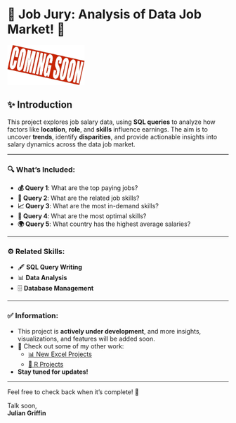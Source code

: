 # 💼 **Job Jury: Analysis of Data Job Market!** 💼  

<img src="../Media/JJ_Soon.jpg" alt="Visual of Job Salary Analysis" width="35%" />  

## ✨ **Introduction**  

This project explores job salary data, using **SQL queries** to analyze how factors like **location**, **role**, and **skills** influence earnings. The aim is to uncover **trends**, identify **disparities**, and provide actionable insights into salary dynamics across the data job market.  

---  

### 🔍 **What’s Included:**  
- **💰 Query 1**: What are the top paying jobs?  
- **💼 Query 2**: What are the related job skills?  
- **📈 Query 3**: What are the most in-demand skills?  
- **🎯 Query 4**: What are the most optimal skills?  
- **🌍 Query 5**: What country has the highest average salaries?  

---  

### ⚙️ **Related Skills:**  
- 🖋️ **SQL Query Writing**  
- 📊 **Data Analysis**  
- 🗄️ **Database Management**  

---  

### ✅ **Information:**  
- This project is **actively under development**, and more insights, visualizations, and features will be added soon.  
- 🔗 Check out some of my other work:  
  - [📊 New Excel Projects](https://github.com/JulianGriffin11/NewExcel_Projects)  
  - [📘 R Projects](https://github.com/JulianGriffin11/R_Projects)  
- **Stay tuned for updates!**  

---  

Feel free to check back when it’s complete! 🚀  


Talk soon,  
**Julian Griffin**

